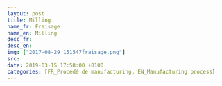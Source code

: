 ```yaml
---
layout: post
title: Milling
name_fr: Fraisage
name_en: Milling
desc_fr: 
desc_en: 
img: ["2017-08-29_151547fraisage.png"]
src: 
date: 2019-03-15 17:58:00 +0100
categories: [FR_Procédé de manufacturing, EN_Manufacturing process]
---
```

